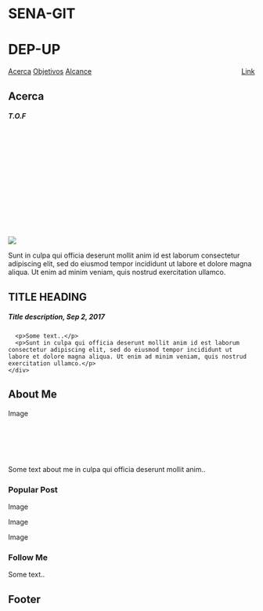 # SENA-GIT
<!DOCTYPE html>
<html>
<head>
<meta name="viewport"
      content ="width=device-width,
	  initial-scale=1">
<meta charset="utf-8">
<link  rel="stylesheet" 
       type="text/css"
       href="css/estilo.css"/>
</head>
<body>
<div class="encabezado">
  <h1>DEP-UP</h1>
  <p></p>
</div>

<div class="topnav">
  <a href="acerca.html">Acerca</a>
  <a href="objetivos.html">Objetivos</a>
  <a href="alcance.html">Alcance</a>
  <a href="#" style="float:right">Link</a>
</div>

<div class="row">
  <div class="leftcolumn">
    <div class="card">
      <h2>Acerca</h2>
      <h5>T.O.F</h5>
      <div class="fakeimg" style="height:200px;"></div>
      <p><img src="imagenes/jeji.png"></p>
      <p>Sunt in culpa qui officia deserunt mollit anim id est laborum consectetur adipiscing elit, sed do eiusmod tempor incididunt ut labore et dolore magna aliqua. Ut enim ad minim veniam, quis nostrud exercitation ullamco.</p>
    </div>
    <div class="card">
      <h2>TITLE HEADING</h2>
      <h5>Title description, Sep 2, 2017</h5>
     
      <p>Some text..</p>
      <p>Sunt in culpa qui officia deserunt mollit anim id est laborum consectetur adipiscing elit, sed do eiusmod tempor incididunt ut labore et dolore magna aliqua. Ut enim ad minim veniam, quis nostrud exercitation ullamco.</p>
    </div>
  </div>
  <div class="rightcolumn">
    <div class="card">
      <h2>About Me</h2>
      <div class="fakeimg" style="height:100px;">Image</div>
      <p>Some text about me in culpa qui officia deserunt mollit anim..</p>
    </div>
    <div class="card">
      <h3>Popular Post</h3>
      <div class="fakeimg"><p>Image</p></div>
      <div class="fakeimg"><p>Image</p></div>
      <div class="fakeimg"><p>Image</p></div>
    </div>
    <div class="card">
      <h3>Follow Me</h3>
      <p>Some text..</p>
    </div>
  </div>
</div>

<div class="footer">
  <h2>Footer</h2>
</div>

</body>
</html>
